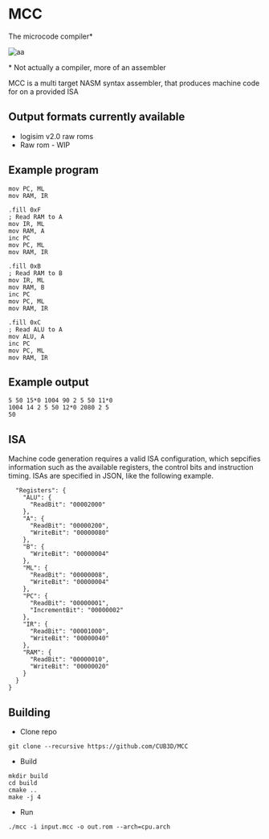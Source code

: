 # MCC
The microcode compiler*

![aa](https://api.travis-ci.com/CUB3D/MCC.svg?token=Bc8txnT1MmVtuHW2CHM3&branch=master)



\* Not actually a compiler, more of an assembler

MCC is a multi target NASM syntax assembler, that produces machine code for on a provided ISA

Output formats currently available
---
* logisim v2.0 raw roms
* Raw rom - WIP

Example program
---
```; Bootstrap instruction
mov PC, ML
mov RAM, IR

.fill 0xF
; Read RAM to A
mov IR, ML
mov RAM, A
inc PC
mov PC, ML
mov RAM, IR

.fill 0xB
; Read RAM to B
mov IR, ML
mov RAM, B
inc PC
mov PC, ML
mov RAM, IR

.fill 0xC
; Read ALU to A
mov ALU, A
inc PC
mov PC, ML
mov RAM, IR
```

Example output
---
```v2.0 raw
5 50 15*0 1004 90 2 5 50 11*0
1004 14 2 5 50 12*0 2080 2 5
50
```

ISA
---
Machine code generation requires a valid ISA configuration, which sepcifies information such as the available registers,
the control bits and instruction timing. ISAs are specified in JSON, like the following example.
```{
  "Registers": {
    "ALU": {
      "ReadBit": "00002000"
    },
    "A": {
      "ReadBit": "00000200",
      "WriteBit": "00000080"
    },
    "B": {
      "WriteBit": "00000004"
    },
    "ML": {
      "ReadBit": "00000008",
      "WriteBit": "00000004"
    },
    "PC": {
      "ReadBit": "00000001",
      "IncrementBit": "00000002"
    },
    "IR": {
      "ReadBit": "00001000",
      "WriteBit": "00000040"
    },
    "RAM": {
      "ReadBit": "00000010",
      "WriteBit": "00000020"
    }
  }
}
```

Building
---
* Clone repo

```
git clone --recursive https://github.com/CUB3D/MCC 
```
* Build

```
mkdir build
cd build
cmake ..
make -j 4
```

* Run
```
./mcc -i input.mcc -o out.rom --arch=cpu.arch
```
